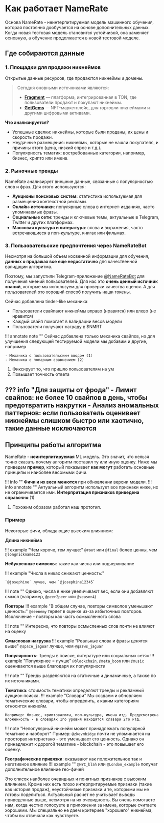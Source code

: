 # **Как работает NameRate**

Основа NameRate - неинтерпитируемая модель машинного обучения, которая постоянно дообучается на основе дополнительных данных.
Когда новая тестовая модель становится устойчивой, она заменяет основную, а обучение продолжается в новой тестовой моделе.

## Где собираются данные

### **1. Площадки для продажи никнеймов**

Открытые данные ресурсов, где продаются никнеймы и домены. 

> Сегодня оновными источниками являются:
>
> - **[Fragment](https://fragment.com/?filter=auction)** — платформа, интегрированная в TON, где пользователи продают и покупают никнеймы.
> - **[GetGems](https://getgems.io/collection/EQCA14o1-VWhS2efqoh_9M1b_A9DtKTuoqfmkn83AbJzwnPi)** — NFT-маркетплейс, для торговли никнеймами и другими цифровыми активами.
>

**Что анализируется?**

- Успешные сделки: никнеймы, которые были проданы, их цены и скорость продажи.
- Неудачные размещения: никнеймы, которые не нашли покупателя, и причины этого (цена, низкий спрос и т.д.).
- Популярность тематик: востребованные категории, например, бизнес, крипто или имена.

### **2. Рыночные тренды**

NameRate анализирует внешние данные, связанные с популярностью слов и фраз. Для этого используются:

- **Аукционы поисковых систем:** статистика используемая для размещения контекстной рекламы.
- **Онлайн-источники**: популярные слова в интернет-изданиях, часто упоминаемые фразы.
- **Социальные сети**: тренды и ключевые темы, актуальные в Telegram, Twitter и других платформах.
- **Массовая культура и литература**: слова и выражения, часто встречающиеся в поп-культуре, книгах или фильмах.

### **3. Пользовательские предпочтения через NameRateBot**

Несмотря на большой объем косвенной информации для обучения, **данных о продажах все еще недостаточно** для качественной валидации алгоритма.

Поэтому, мы запустили Telegram-приложение [@NameRateBot](https://t.me/NameRateBot/namerate) для получения мнений пользователей. Для нас это **очень ценный источник знаний**, которые мы используем для проверки качества оценок. А для пользователей это хороший способ получить наши токены.

Сейчас добавлена tinder-like механика:

- Пользователи свайпают никнеймы вправо (нравится) или влево (не нравится)
- Каждый свайп помогает в валидации весов модели
- Пользователи получают награду в $NMRT

!!! annotate note ""
    Сейчас добавлена только механика свайпов, но для улучшения следующей тестируемой модели мы добавим и другие, например
    
    - Механика с пользовательским вводом (1)
    - Механика с попарным сравнением (2)

1. Фиксирует то, что пришло пользователям на ум
2. Повышает точность ответа

??? info "Для защиты от фрода"
      - **Лимит свайпов**: не более 10 свайпов в день, чтобы предотвратить накрутки
      - **Анализ аномальных паттернов**: если пользователь оценивает никнеймы слишком быстро или хаотично, такие данные исключаются
---
## Принципы работы алгоритма

NameRate - **неинтерпитируемая** ML модель. Это значит, что нельзя точно сказать почему алгоритм поставил ту или иную оценку.
Ниже мы приведем **пример**, который показывает **как могут** работать основные принципы и наиболее весомыми фичи.

!!! info ""
    **Фичи и их веса менются** при обновлении версии модели.
!!! info annotate ""
    Актуальный алгоритм использует все признаки ниже, но не ограничивается ими. **Интерпритация признаков приведена справочно** (1)

1. Похожим образом работал наш прототип.

### Пример
Некоторые фичи, обладающие высоким влиянием:

**Длина никнейма** 

!!! example "Чем короче, тем лучше:" 
    `@root` или `@final` более ценны, чем `@longnickname123`

**Небуквенные символы**: такие как числа или подчеркивание 

!!! example "Числа в никах снижают ценность:" 

    `@josephine` лучше, чем `@josephine12345`

!!! note ""
    Однако, числа в нике увеличивают вес, если они добавляют смысл (например, `@peer2peer` или `@season4`)

**Повторы**
!!! example "В общем случае, повторы символов уменьшают ценность:" 
    `@eeenemy` теряет в оценке из-за избыточных повторов. Исключение - повторы как часть осмысленного слова

!!! note ""
    Интересно, что повторы осмысленных слов почти не влияют на оценку 

**Смысловая нагрузка**
!!! example "Реальные слова и фразы ценятся выше" 
    `@space_jaguar` лучше, чем `@qazws_jaguar`

**Популярность:** Тренды в поиске, литературе или социальных сетях
!!! example "Популярнее = лучше" 
    `@blockchain`, `@meta_boom` или `@music` оцениваются выше благодаря их популярности

!!! note ""
    Тренды разделяются на статичные и динамичные, а также по их источниками.
   
**Тематика**: стоимость тематики определяют тренды и рекламный аукцион поиска.
!!! example "Словари" 
    Мы создаем и обновляем тематические словари, чтобы определить, к каким категориям относится никнейм.
    
    Например: бизнес, криптовалюты, поп-культура, имена итд. Предусмотрена вложенность - в словарях 1го уровня находятся славари 2го итд.

!!! note "Непопулярный никнейм может принадлежать популярной тематике и наоборот"
    Пример: `@zkevmbidge` почти не упоминается на просторах интернетано - это уменьшает его ценность. Однако он принадлежит к дорогой тематике - blockchain - это повышает его оценку.

**Географические привязки**: оказывают как положительное так и негативное влияние
!!! example ""
    `@NYC_blah` или `@London_example` получат дополнительное влияение гео-фичей

   

Это список наиболее очевидных и понятных признаков с высоким влиянием. Кроме них есть плохо интерпритируемые признаки (такие как история продаж), неустойчивые признаки и те, которыми мы не готовы поделиться.
Актуальный расчет не учитывает выводы приведенные выше, несмотря на их очевидность. Вы очень помогаете нам, когда честно голосуете в приложении за имена, которые считаете хорошими. Мы специально не даем критериев "хорошего" никнейма, чтобы вы отвечали как чувствуете.
